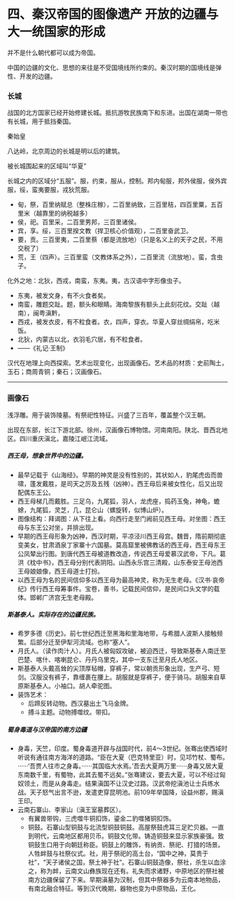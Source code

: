 # 四、秦汉帝国的图像遗产 开放的边疆与大一统国家的形成

并不是什么朝代都可以成为帝国。 

中国的边疆的文化、思想的来往是不受国境线所约束的。秦汉时期的国境线是弹性、开发的边疆。 

### 长城 

战国的北方国家已经开始修建长城。抵抗游牧民族南下和东进。出国在湖南一带也有长城，用于抵挡秦国。

秦始皇

八达岭，北京周边的长城是明以后的建筑。

被长城围起来的区域叫“华夏”

长城之内的区域分“五服”。服，约束，服从，控制。邦内甸服，邦外侯服，侯外宾服，绥，蛮夷要服，戎狄荒服。

- 甸，祭，百里纳赋总（整株庄稼），二百里纳致，三百里秸，四百里粟，五百里米（越靠里的纳税越多）
- 侯，祀。百里采，二百里男邦，三百里诸侯。
- 宾，享。绥，三百里揆文教（捍卫核心价值观），二百里奋武卫。
- 要，贡。三百里夷，二百里蔡（都是流放地）（只是名义上的天子之民，不用交税了）
- 荒，王（四声）。三百里蛮（文教体系之外），二百里流（流放地）。蛮，含虫子。

化外之地：北狄，西戎，南蛮，东夷。夷，古汉语中字形像虫子。

- 东夷，被发文身，有不火食者矣。
- 南蛮，雕题交趾。题，额头和眼睛。海南黎族有额头上此刻花纹。交趾（越南），闽粤滇黔，
- 西戎，被发衣皮，有不粒食者。衣，四声，穿衣。华夏人穿丝绸绢帛，吃米饭。
- 北狄，内蒙古以北，衣羽毛穴居，有不粒食者。
- ——《礼记·王制》

汉代在地理上向西探索。艺术出现变化，出现画像石。艺术品的材质：史前陶土，玉石；商周青铜；秦石；汉画像石。 



------



### 画像石 

浅浮雕。用于装饰陵墓。有祭祀性特征。兴盛了三百年，覆盖整个汉王朝。

出现在东部，长江下游北部。徐州，汉画像石博物馆。河南南阳。陕北、晋西北地区。四川重庆滇北，嘉陵江岷江流域。

##### 西王母，想象世界中的边疆。

- 最早记载于《山海经》。早期的神灵是没有性别的，其状如人，豹尾虎齿而兽啸，蓬发戴胜，是司天之厉及五残（凶神）。西王母后来被女性化，后又出现配偶东王公。
- 西王母梯几而戴胜。三足乌，九尾狐，羽人，龙虎座，捣药玉兔，神龟，蟾蜍，九尾狐，灵芝，几，昆仑山（螺旋转，似博山炉）。
- 图像结构：拜谒图：从下往上看。向西行走至门阙前见西王母。对坐图：西王母与东王公对坐，并排出现。
- 早期的西王母形象为凶神，西汉时期，平凉泾川西王母宫。魏晋，隋前期彻底变美女，甘肃酒泉丁家寨十六国墓。莫高窟里被佛教话的西王母，西王母东王公凤辇出行图。到唐代西王母被道教改造，传说西王母爱慕汉武帝，下凡。葛洪《枕中书》，西王母分别代表阴阳。山西永乐宫三清殿，山东泰安王母池西王母娘娘像，西王母道士打扮。
- 以西王母为名的民间信仰多以西王母为最高神灵，称为无生老母。《汉书·哀帝纪》传行西王母筹事件。宝卷，善书，记载民间信仰，是民间口头文学的载体。邯郸广济宫无生老母殿。

##### 斯基泰人。实际存在的边疆民族。

- 希罗多德《历史》。前七世纪西迁至黑海和里海地带，与希腊人波斯人接触频繁。后部分迁至伊犁河流域。也称“塞人”。
- 月氏人。（读作肉汁人）。月氏人被匈奴攻破，被迫西迁，导致斯基泰人南迁至巴楚、喀什、喀喇昆仑、丹丹乌里克，其中一支东迁至月氏人地区。
- 斯基泰人头戴高耸的尖顶厚毡帽，穿裤子，常以朝贡形象出现，生产弓、短剑。汉服没有裤子，靠缠裹在腰上。胡服就是穿裤子，便于骑马。胡服来自草原斯基泰人。小袖口。胡人牵驼图。
- 装饰艺术：
  - 后蹄反转动物。西汉墓出土飞马金牌。
  - 搏斗主题。动物搏噬纹。带扣。

##### 蜀身毒道与汉帝国的南方边疆 

- 身毒，天竺，印度。蜀身毒道开辟与战国时代，前4～3世纪。张骞出使西域时听说有通往南方海洋的道路。“臣在大夏（巴克特里亚）时，见邛竹杖、蜀布。······‘吾贾人往市之身毒。······其国临大水焉。’吾去大夏两万里······身毒又居大夏东南数千里，有蜀物，此其去蜀不远矣。”张骞建议，要去大夏，可以不经过匈奴领土，而是从身毒走。结果滇国不让汉史过路。汉武帝挖滇池让士兵练水战。天子怒气出言不逊，发遣吏穿昆明池。前109年举国降，设益州郡，赐滇王印。 
- 云南石寨山、李家山（滇王室墓葬区）。 
  - 有翼兽带钩，三虎噬牛铜扣饰，鎏金二豹噬猪铜扣饰。 
  - 铜鼓。石寨山型铜鼓与北流型铜鼓铜鼓。高屋祭鼓虎耳三足贮贝器。一直到明代，云南地区都用贝币。铜鼓文化带。铸造铜鼓来显示家族豪强。致铜鼓生口用于向朝廷称臣。铜鼓上的雕饰，有纳贡、祭祀、打猎的场景。人牲衅鼓与社祭仪式。社，用于祭祀的高土台，“国中之神，莫贵于社”，“天子诸侯之国，祭土神于社”。石寨山铜鼓造像，祭社，杀生以血涂之，称为衅，云南文山彝族现在还有。礼失而求诸野，中原地区的祭社被南方边疆保留了下来。早期滇墓为汉制，但其中祭器多为云南本地物品，有南北融合特征。等到汉代晚期，器物也变为中原物品，王化。 